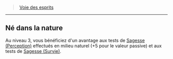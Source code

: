 ﻿---
!GenericItem
Id: barbarian_spirits_hd.md#né-dans-la-nature
ParentLink: barbarian_spirits_hd.md#voie-des-esprits
Name: Né dans la nature
ParentName: Voie des esprits
NameLevel: 2
Attributes:
  Name: Né dans la nature
  Markdown: >+
    ## <!--Name-->Né dans la nature<!--/Name-->


    Au niveau 3, vous bénéficiez d'un avantage aux tests de [Sagesse (Perception)](hd_abilities_wisdom_perception.md) effectués en milieu naturel (+5 pour le valeur passive) et aux tests de [Sagesse (Survie)](hd_abilities_wisdom_survie.md).

AttributesDictionary: >+
  Name: Né dans la nature

  Markdown: >+

    ## <!--Name-->Né dans la nature<!--/Name-->





    Au niveau 3, vous bénéficiez d'un avantage aux tests de [Sagesse (Perception)](hd_abilities_wisdom_perception.md) effectués en milieu naturel (+5 pour le valeur passive) et aux tests de [Sagesse (Survie)](hd_abilities_wisdom_survie.md).



---
> [Voie des esprits](hd_barbarian_spirits.md)

---

## Né dans la nature

Au niveau 3, vous bénéficiez d'un avantage aux tests de [Sagesse (Perception)](hd_abilities_wisdom_perception.md) effectués en milieu naturel (+5 pour le valeur passive) et aux tests de [Sagesse (Survie)](hd_abilities_wisdom_survie.md).

